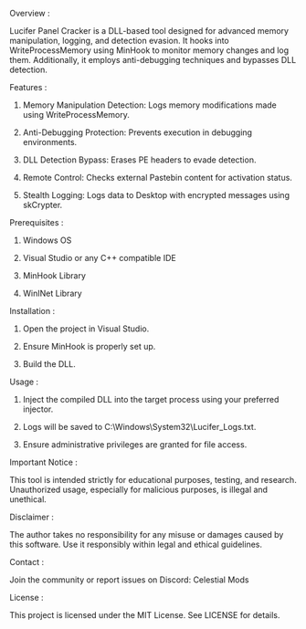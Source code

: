 Overview :

Lucifer Panel Cracker is a DLL-based tool designed for advanced memory manipulation, logging, and detection evasion. It hooks into WriteProcessMemory using MinHook to monitor memory changes and log them. Additionally, it employs anti-debugging techniques and bypasses DLL detection.

Features :

1. Memory Manipulation Detection: Logs memory modifications made using WriteProcessMemory.

2. Anti-Debugging Protection: Prevents execution in debugging environments.

3. DLL Detection Bypass: Erases PE headers to evade detection.

4. Remote Control: Checks external Pastebin content for activation status.

5. Stealth Logging: Logs data to Desktop with encrypted messages using skCrypter.

Prerequisites :

1. Windows OS

2. Visual Studio or any C++ compatible IDE

3. MinHook Library

4. WinINet Library

Installation :

1. Open the project in Visual Studio.

2. Ensure MinHook is properly set up.

3. Build the DLL.

Usage :

1. Inject the compiled DLL into the target process using your preferred injector.

2. Logs will be saved to C:\Windows\System32\Lucifer_Logs.txt.

3. Ensure administrative privileges are granted for file access.

Important Notice :

This tool is intended strictly for educational purposes, testing, and research. Unauthorized usage, especially for malicious purposes, is illegal and unethical.

Disclaimer :

The author takes no responsibility for any misuse or damages caused by this software. Use it responsibly within legal and ethical guidelines.

Contact :

Join the community or report issues on Discord: Celestial Mods

License :

This project is licensed under the MIT License. See LICENSE for details.
